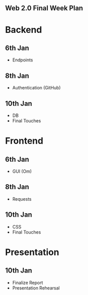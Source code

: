Web 2.0 Final Week Plan
-------------------------------

# Backend
## 6th Jan
- Endpoints

## 8th Jan
- Authentication (GitHub)

## 10th Jan
- DB
- Final Touches

# Frontend

## 6th Jan
- GUI (Om)
 
## 8th Jan
- Requests

## 10th Jan
- CSS
- Final Touches

# Presentation
## 10th Jan
- Finalize Report
- Presentation Rehearsal